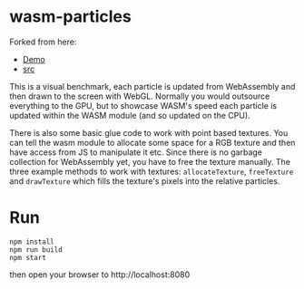 # wasm-particles

Forked from here:

* [Demo](https://maierfelix.github.io/wasm-particles/static)
* [src](https://github.com/maierfelix/wasm-particles)

This is a visual benchmark, each particle is updated from WebAssembly and then drawn to the screen with WebGL. Normally you would outsource everything to the GPU, but to showcase WASM's speed each particle is updated within the WASM module (and so updated on the CPU).

There is also some basic glue code to work with point based textures. You can tell the wasm module to allocate some space for a RGB texture and then have access from JS to manipulate it etc. Since there is no garbage collection for WebAssembly yet, you have to free the texture manually. The three example methods to work with textures: ``allocateTexture``, ``freeTexture`` and ``drawTexture`` which fills the texture's pixels into the relative particles.

# Run
```
npm install
npm run build
npm start
```
then open your browser to http://localhost:8080


